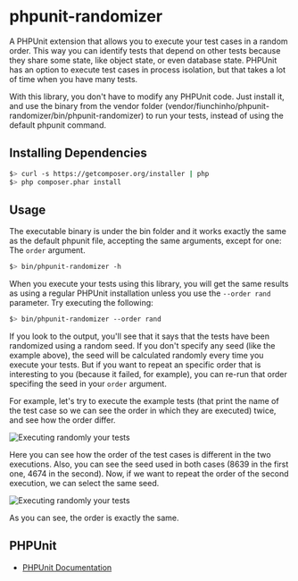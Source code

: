 phpunit-randomizer
==================

A PHPUnit extension that allows you to execute your test cases in a random order. This way you can identify tests that depend on other tests because they share some state, like object state, or even database state.
PHPUnit has an option to execute test cases in process isolation, but that takes a lot of time when you have many tests.

With this library, you don't have to modify any PHPUnit code. Just install it, and use the binary from the vendor folder (vendor/fiunchinho/phpunit-randomizer/bin/phpunit-randomizer) to run your tests, instead of using the default phpunit command.


Installing Dependencies
-----------------------

```bash
$> curl -s https://getcomposer.org/installer | php
$> php composer.phar install
```

Usage
-------
The executable binary is under the bin folder and it works exactly the same as the default phpunit file, accepting the same arguments, except for one: The `order` argument.

```bash
$> bin/phpunit-randomizer -h
```

When you execute your tests using this library, you will get the same results as using a regular PHPUnit installation unless you use the `--order rand` parameter. Try executing the following:

```bash
$> bin/phpunit-randomizer --order rand
```

If you look to the output, you'll see that it says that the tests have been randomized using a random seed. If you don't specify any seed (like the example above), the seed will be calculated randomly every time you execute your tests. But if you want to repeat an specific order that is interesting to you (because it failed, for example), you can re-run that order specifing the seed in your `order` argument.

For example, let's try to execute the example tests (that print the name of the test case so we can see the order in which they are executed) twice, and see how the order differ.

![Executing randomly your tests](http://i.imgur.com/CM3RoQz.png)

Here you can see how the order of the test cases is different in the two executions. Also, you can see the seed used in both cases (8639 in the first one, 4674 in the second). Now, if we want to repeat the order of the second execution, we can select the same seed.

![Executing randomly your tests](http://i.imgur.com/uTWtspK.png)

As you can see, the order is exactly the same.

PHPUnit
------------

- [PHPUnit Documentation](http://phpunit.de/manual/3.7/en/index.html)
